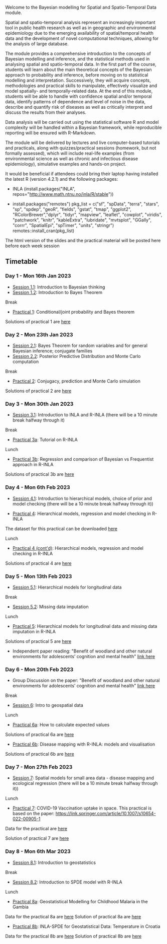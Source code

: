 
Welcome to the Bayesian modelling for Spatial and Spatio-Temporal Data module.

Spatial and spatio-temporal analysis represent an increasingly important tool in public health research as well as in geographic and environmental epidemiology due to the emerging availability of spatial/temporal health data and the development of novel computational techniques, allowing for the analysis of large database.  

The module provides a comprehensive introduction to the concepts of Bayesian modelling and inference, and the statistical methods used in analysing spatial and spatio-temporal data.  In the first part of the course, students will learn about the main theoretical concepts of the Bayesian approach to probability and inference, before moving on to statistical modelling and interpretation. Successively, they will acquire concepts, methodologies and practical skills to manipulate, effectively visualize and model spatially- and temporally-related data. At the end of this module, students will be able to handle with confidence spatial and/or temporal data, identify patterns of dependence and level of noise in the data, describe and quantify risk of diseases as well as critically interpret and discuss the results from their analyses.  

Data analysis will be carried out using the statistical software R and model complexity will be handled within a Bayesian framework, while reproducible reporting will be ensured with R-Markdown. 

The module will be delivered by lectures and live computer-based tutorials and practicals, along with quizzes/practical sessions (homework, but not formally assessed), which will include real-life examples (from environmental science as well as chronic and infectious disease epidemiology), simulative examples and hands-on project.  

It would be beneficial if attendees could bring their laptop having installed the latest R (version 4.2.1) and the following packages:

- INLA (install.packages("INLA", repos="http://www.math.ntnu.no/inla/R/stable"))

- install.packages("remotes")
pkg_list = c("sf", "spData", "terra", "stars", "sp", "spdep", "geoR", "fields", "gstat", "tmap", "ggplot2", "RColorBrewer","dplyr", "tidyr", "mapview", "leaflet", "cowplot", "viridis", "patchwork", "knitr", "kableExtra", "lubridate", "mvtsplot", "GGally", "corrr", "SpatialEpi", "spTimer", "units", "stringr")
remotes::install_cran(pkg_list)


The html version of the slides and the practical material will be posted here before each week session

## Timetable
### Day 1 - Mon 16th Jan 2023

- [Session 1.1](Session1.1): Introduction to Bayesian thinking
- [Session 1.2](Session1.2): Introduction to Bayes Theorem

Break

- [Practical 1](Practical1): Conditional/joint probability and Bayes theorem 

Solutions of practical 1 are [here](Practical1/solutions.html)

### Day 2 - Mon 23th Jan 2023

- [Session 2.1](Session2.1): Bayes Theorem for random variables and for general Bayesian inference; conjugate families
- [Session 2.2](Session2.2): Posterior Predictive Distribution and Monte Carlo computation

Break

- [Practical 2](Practical2): Conjugacy, prediction and Monte Carlo simulation

Solutions of practical 2 are [here](Practical2/solutions.html)

### Day 3 - Mon 30th Jan 2023

- [Session 3.1](Session3.1): Introduction to INLA and R-INLA (there will be a 10 minute break halfway through it)

Break

- [Practical 3a](Practical3a): Tutorial on R-INLA

Lunch

- [Practical 3b](Practical3b): Regression and comparison of Bayesian vs Frequentist approach in R-INLA

Solutions of practical 3b are [here](Practical3b/Practical3b_Solutions.html)


### Day 4 - Mon 6th Feb 2023

- [Session 4.1](Session4.1): Introduction to hierarchical models, choice of prior and model checking (there will be a 10 minute break halfway through it)) 

- [Practical 4](Practical4): Hierarchical models, regression and model checking in R-INLA

The dataset for this practical can be downloaded [here](Practical4/gambia.RData)

Lunch

- [Practical 4 (cont'd)](Practical4): Hierarchical models, regression and model checking in R-INLA

Solutions of practical 4 are [here](Practical4/Practical4_Solutions.html)

### Day 5 - Mon 13th Feb 2023

- [Session 5.1](Session5.1): Hierarchical models for longitudinal data

Break

- [Session 5.2](Session5.2): Missing data imputation

Lunch

- [Practical 5](Practical5): Hierarchical models for longitudinal data and missing data imputation in R-INLA

Solutions of practical 5 are [here](Practical5/Practical5_Solutions.html)

- Independent paper reading: "Benefit of woodland and other natural environments for adolescents’ cognition and mental health" [link here](https://www.nature.com/articles/s41893-021-00751-1) 

### Day 6 - Mon 20th Feb 2023

- Group Discussion on the paper: "Benefit of woodland and other natural environments for adolescents’ cognition and mental health" [link here](https://www.nature.com/articles/s41893-021-00751-1) 

Break

- [Session 6](Session6): Intro to geospatial data

Lunch

- [Practical 6a](Practical6a): How to calculate expected values

Solutions of practical 6a are [here](Practical6a/Practical6a.html)

- [Practical 6b](Practical6b): Disease mapping with R-INLA: models and visualisation

Solutions of practical 6b are [here](Practical6b/Practical6b.html)


### Day 7 - Mon 27th Feb 2023

- [Session 7](Session7): Spatial models for small area data - disease mapping and ecological regression (there will be a 10 minute break halfway through it))

Lunch

- [Practical 7](Practical7): COVID-19 Vaccination uptake in space. This practical is based on the paper: https://link.springer.com/article/10.1007/s10654-022-00905-1

Data for the practical are [here](Practical7/WK7_Practical.zip)

Solution of practical 7 are [here](Practical7/Practical7_solutions.html)


### Day 8 - Mon 6th Mar 2023

- [Session 8.1](Session8.1): Introduction to geostatistics

Break

- [Session 8.2](Session8.2): Introduction to SPDE model with R-INLA

Lunch

- [Practical 8a](Practical8a): Geostatistical Modelling for Childhood Malaria in the Gambia

Data for the practical 8a are [here](Practical8a/Practical8a.zip)
Solution of practical 8a are [here](Practical8a/Practical8a_Solutions.html)

- [Practical 8b](Practical8b): INLA-SPDE for Geostatistical Data: Temperature in Croatia

Data for the practical 8b are [here](Practical8a/temperature.croatia.RData)
Solution of practical 8b are [here](Practical8a/Practical8b_Solutions.html)


